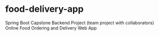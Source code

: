 # food-delivery-app
Spring Boot Capstone Backend Project (team project with collaborators)  
Online Food Ordering and Delivery Web App
